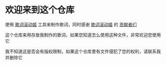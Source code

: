 # 欢迎来到这个仓库  

使用 [歌词滚动姬](https://github.com/magic-akari/lrc-maker) 工具来制作歌词，同时感谢 [歌词滚动姬](https://github.com/magic-akari/lrc-maker) 的 [贡献者们](https://github.com/magic-akari/lrc-maker/graphs/contributors)

这个仓库来用存放我制作的歌词，如果您知道怎么使用这种文件，非常欢迎您使用它

我不知道这是否会有版权限制，如果这个仓库里有文件侵犯了您的权利，请联系我并删除它
